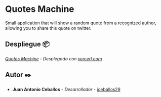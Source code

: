 # Quotes Machine

Small application that will show a random quote from a recognized author, allowing you to share this quote on twitter.

## Despliegue 📦

_[Quotes Machine](https://quotes-machine-react.vercel.app/) - Desplegado con [vercerl.com](https://vercel.com)_

## Autor ✒️

* **Juan Antonio Ceballos** - *Desarrollador* - [jceballos29](https://github.com/jceballos29)